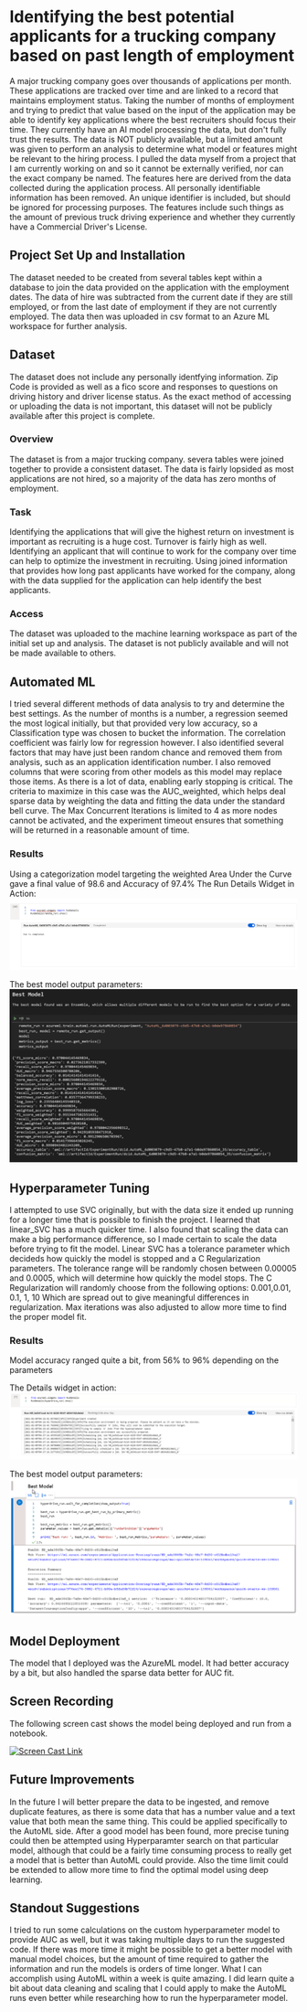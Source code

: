 

# Identifying the best potential applicants for a trucking company based on past length of employment

A major trucking company goes over thousands of applications per month.  These applications are tracked over time and are linked to a record that maintains employment status.  Taking the number of months of employment and trying to predict that value based on the input of the application may be able to identify key applications where the best recruiters should focus their time.  They currently have an AI model processing the data, but don't fully trust the results.  The data is NOT publicly available, but a limited amount was given to perform an analysis to determine what model or features might be relevant to the hiring process.  I pulled the data myself from a project that I am currently working on and so it cannot be externally verified, nor can the exact company be named.  The features here are derived from the data collected during the application process.  All personally identifiable information has been removed.  An unique identifier is included, but should be ignored for processing purposes.  The features include such things as the amount of previous truck driving experience and whether they currently have a Commercial Driver's License.

## Project Set Up and Installation
The dataset needed to be created from several tables kept within a database to join the data provided on the application with the employment dates.  The data of hire was subtracted from the current date if they are still employed, or from the last date of employment if they are not currently employed.  The data then was uploaded in csv format to an Azure ML workspace for further analysis.

## Dataset
The dataset does not include any personally identfying information.  Zip Code is provided as well as a fico score and responses to questions on driving history and driver license status.  As the exact method of accessing or uploading the data is not important, this dataset will not be publicly available after this project is complete.

### Overview
The dataset is from a major trucking company. severa tables were joined together to provide a consistent dataset.  The data is fairly lopsided as most applications are not hired, so a majority of the data has zero months of employment.

### Task
Identifying the applications that will give the highest return on investment is important as recruiting is a huge cost.  Turnover is fairly high as well.  Identifying an applicant that will continue to work for the company over time can help to optimize the investment in recruiting.  Using joined information that provides how long past applicants have worked for the company, along with the data supplied for the application can help identify the best applicants.

### Access
The dataset was uploaded to the machine learning workspace as part of the initial set up and analysis.  The dataset is not publicly available and will not be made available to others.

## Automated ML
I tried several different methods of data analysis to try and determine the best settings.  As the number of months is a number, a regression seemed the most logical initially, but that provided very low accuracy, so a Classification type was chosen to bucket the information.  The correlation coefficient was fairly low for regression however.  I also identified several factors that may have just been random chance and removed them from analysis, such as an application identification number.  I also removed columns that were scoring from other models as this model may replace those items.  As there is a lot of data, enabling early stopping is critical.  The criteria to maximize in this case was the AUC_weighted, which helps deal sparse data by weighting the data and fitting the data under the standard bell curve.  The Max Concurrent Iterations is limited to 4 as more nodes cannot be activated, and the experiment timeout ensures that something will be returned in a reasonable amount of time.

### Results
Using a categorization model targeting the weighted Area Under the Curve gave a final value of 98.6 and Accuracy of 97.4%
The Run Details Widget in Action:
![AutoML Details Widget](AutoMLDetailsWidgetpng.png)

The best model output parameters:
![AutoML Best Model Output](BestModelAutoML.png)

## Hyperparameter Tuning
I attempted to use SVC originally, but with the data size it ended up running for a longer time that is possible to finish the project.  I learned that linear_SVC has a much quicker time.  I also found that scaling the data can make a big performance difference, so I made certain to scale the data before trying to fit the model.  Linear SVC has a tolerance parameter which decideds how quickly the model is stopped and a C Regularization parameters.  The tolerance range will be randomly chosen between 0.00005 and 0.0005, which will determine how quickly the model stops.  The C Regularization will randomly choose from the following options: 0.001,0.01, 0.1, 1, 10 Which are spread out to give meaningful differences in regularization.  Max iterations was also adjusted to allow more time to find the proper model fit.


### Results
Model accuracy ranged quite a bit, from 56% to 96% depending on the parameters

The Details widget in action:
![Details Widget](DetailsWidget.png)

The best model output parameters:
![HyperParameter Best Model](BestModelHyperParameter.png)
## Model Deployment
The model that I deployed was the AzureML model.  It had better accuracy by a bit, but also handled the sparse data better for AUC fit. 

## Screen Recording
The following screen cast shows the model being deployed and run from a notebook.

[![Screen Cast Link](https://i9.ytimg.com/vi_webp/OqJ13ncPTAQ/mqdefault.webp?time=1613265600000&sqp=CMD1oYEG&rs=AOn4CLBG1kvcpMTFriVwi6Z95ud7u8drZA)](https://youtu.be/OqJ13ncPTAQ)

## Future Improvements
In the future I will better prepare the data to be ingested, and remove duplicate features, as there is some data that has a number value and a text value that both mean the same thing.  This could be applied specifically to the AutoML side.  After a good model has been found, more precise tuning could then be attempted using Hyperparamter search on that particular model, although that could be a fairly time consuming process to really get a model that is better than AutoML could provide.  Also the time limit could be extended to allow more time to find the optimal model using deep learning.

## Standout Suggestions
 I tried to run some calculations on the custom hyperparameter model to provide AUC as well, but it was taking multiple days to run the suggested code.  If there was more time it might be possible to get a better model with manual model choices, but the amount of time required to gather the information and run the models is orders of time longer.  What I can accomplish using AutoML within a week is quite amazing.  I did learn quite a bit about data cleaning and scaling that I could apply to make the AutoML runs even better while researching how to run the hyperparameter model.
